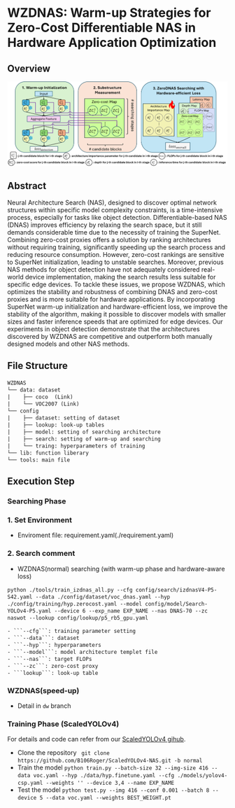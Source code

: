 # WZDNAS: Warm-up Strategies for Zero-Cost Differentiable NAS in Hardware Application Optimization
## Overview
![overview](./doc/overall_fig.png)

## Abstract
Neural Architecture Search (NAS), designed to discover optimal network structures within specific model complexity constraints, is a time-intensive process, especially for tasks like object detection. Differentiable-based NAS (DNAS) improves efficiency by relaxing the search space, but it still demands considerable time due to the necessity of training the SuperNet. Combining zero-cost proxies offers a solution by ranking architectures without requiring training, significantly speeding up the search process and reducing resource consumption. However, zero-cost rankings are sensitive to SuperNet initialization, leading to unstable searches. Moreover, previous NAS methods for object detection have not adequately considered real-world device implementation, making the search results less suitable for specific edge devices. To tackle these issues, we propose WZDNAS, which optimizes the stability and robustness of combining DNAS and zero-cost proxies and is more suitable for hardware applications. By incorporating SuperNet warm-up initialization and hardware-efficient loss, we improve the stability of the algorithm, making it possible to discover models with smaller sizes and faster inference speeds that are optimized for edge devices. Our experiments in object detection demonstrate that the architectures discovered by WZDNAS are competitive and outperform both manually designed models and other NAS methods.

## File Structure
```
WZDNAS
└── data: dataset
|    ├── coco  (Link)
|    └── VOC2007 (Link) 
└── config
|    ├── dataset: setting of dataset
|    ├── lookup: look-up tables
|    ├── model: setting of searching architecture
|    ├── search: setting of warm-up and searching
|    └── traing: hyperparameters of training
└── lib: function liberary
└── tools: main file
```
## Execution Step
### Searching Phase
### 1. Set Environment
 - Enviroment file: requirement.yaml(./requirement.yaml)

### 2. Search comment
 - WZDNAS(normal) searching (with warm-up phase and hardware-aware loss)
```
python ./tools/train_izdnas_all.py --cfg config/search/izdnasV4-P5-S42.yaml --data ./config/dataset/voc_dnas.yaml --hyp ./config/training/hyp.zerocost.yaml --model config/model/Search-YOLOv4-P5.yaml --device 6 --exp_name EXP_NAME --nas DNAS-70 --zc naswot --lookup config/lookup/p5_rb5_gpu.yaml
```
    - ```--cfg```: training parameter setting
    - ```--data```: dataset
    - ```--hyp```: hyperparameters
    - ```--model```: model architecture templet file
    - ```--nas```: target FLOPs
    - ```--zc```: zero-cost proxy
    - ```lookup```: look-up table

### WZDNAS(speed-up)
 - Detail in ```dw``` branch

### Training Phase (ScaledYOLOv4)
For details and code can refer from our [ScaledYOLOv4 gihub](https://github.com/B106Roger/ScaledYOLOv4-NAS/tree/normal).
 - Clone the repository
``` git clone https://github.com/B106Roger/ScaledYOLOv4-NAS.git -b normal```
 - Train the model
```python train.py --batch-size 32 --img-size 416 --data voc.yaml --hyp ./data/hyp.finetune.yaml --cfg ./models/yolov4-csp.yaml --weights '' --device 3,4 --name EXP_NAME```
 - Test the model
```python test.py --img 416 --conf 0.001 --batch 8 --device 5 --data voc.yaml --weights BEST_WEIGHT.pt```




